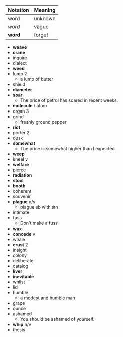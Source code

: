 | Notation | Meaning |
| -------- | ------- |
| word     | unknown |
| _word_   | vague   |
| **word** | forget  |

- **weave**
- **crane**
- inquire
- dialect
- **weed**
- lump 2
  - a lump of butter
- shield
- **diameter**
- **soar**
  - The price of petrol has soared in recent weeks.
- **molecule** / atom
- organ 3
- grind
  - freshly ground pepper
- **riot**
- porter 2
- dusk
- **somewhat**
  - The price is somewhat higher than I expected.
- **weep**
- kneel v
- **welfare**
- pierce
- **radiation**
- **stool**
- **booth**
- coherent
- souvenir
- **plague** n/v
  - plague sb with sth
- intimate
- fuss
  - Don't make a fuss
- **wax**
- **concede** v
- whale
- **crust** 2
- insight
- colony
- deliberate
- catalog
- **liver**
- **inevitable**
- whilst
- lid
- humble
  - a modest and humble man
- grape
- ounce
- ashamed
  - You should be ashamed of yourself.
- **whip** n/v
- thesis
